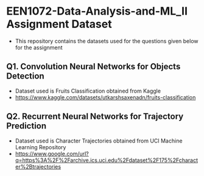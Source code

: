 # EEN1072-Data-Analysis-and-ML_II Assignment Dataset

- This repository contains the datasets used for the questions given below for the assignment

## Q1. Convolution Neural Networks for Objects Detection
- Dataset used is Fruits Classification obtained from Kaggle
- https://www.kaggle.com/datasets/utkarshsaxenadn/fruits-classification

## Q2. Recurrent Neural Networks for Trajectory Prediction
- Dataset used is Character Trajectories obtained from  UCI Machine Learning Repository
- https://www.google.com/url?q=https%3A%2F%2Farchive.ics.uci.edu%2Fdataset%2F175%2Fcharacter%2Btrajectories